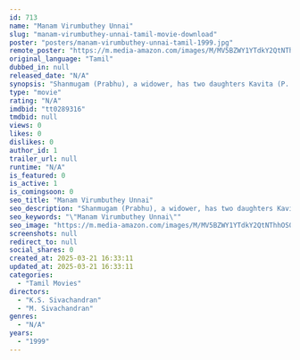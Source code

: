 ```yaml
---
id: 713
name: "Manam Virumbuthey Unnai"
slug: "manam-virumbuthey-unnai-tamil-movie-download"
poster: "posters/manam-virumbuthey-unnai-tamil-1999.jpg"
remote_poster: "https://m.media-amazon.com/images/M/MV5BZWY1YTdkY2QtNThhOS00Y2Y3LTgzMmItMDU5Yzc1ZjFhNzAxXkEyXkFqcGdeQXVyOTk3NTc2MzE@._V1_SX300.jpg"
original_language: "Tamil"
dubbed_in: null
released_date: "N/A"
synopsis: "Shanmugam (Prabhu), a widower, has two daughters Kavita (P. Shwetha) and Anita (Baby Ashwini). In fact, the children were abandoned and he has brought up them without they know that they were orphans. Kavita and Anita pressure him..."
type: "movie"
rating: "N/A"
imdbid: "tt0289316"
tmdbid: null
views: 0
likes: 0
dislikes: 0
author_id: 1
trailer_url: null
runtime: "N/A"
is_featured: 0
is_active: 1
is_comingsoon: 0
seo_title: "Manam Virumbuthey Unnai"
seo_description: "Shanmugam (Prabhu), a widower, has two daughters Kavita (P. Shwetha) and Anita (Baby Ashwini). In fact, the children were abandoned and he has brought up them without they know that they were orphans. Kavita and Anita pressure him..."
seo_keywords: "\"Manam Virumbuthey Unnai\""
seo_image: "https://m.media-amazon.com/images/M/MV5BZWY1YTdkY2QtNThhOS00Y2Y3LTgzMmItMDU5Yzc1ZjFhNzAxXkEyXkFqcGdeQXVyOTk3NTc2MzE@._V1_SX300.jpg"
screenshots: null
redirect_to: null
social_shares: 0
created_at: 2025-03-21 16:33:11
updated_at: 2025-03-21 16:33:11
categories:
  - "Tamil Movies"
directors:
  - "K.S. Sivachandran"
  - "M. Sivachandran"
genres:
  - "N/A"
years:
  - "1999"
---
```

